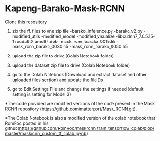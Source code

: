 # Kapeng-Barako-Mask-RCNN

Clone this repository

1. zip the ff. files to one zip file
	-barako_inference.py
	-barako_v2.py
	-modified_utils
	-modified_model
	-modified_visualize
	-libcudnn7_7.0.5.15-1+cuda9.0_amd64.deb
	-mask_rcnn_barako_0015.h5
	-mask_rcnn_barako_0030.h5
	-mask_rcnn_barako_0050.h5
  
2. upload the zip file to drive (Colab Notebook folder)

3. upload the dataset zip file to drive (Colab Notebook folder)

4. go to the Colab Notebook (Download and extract dataset and other uploaded files section) and update the fileIDs

5. go to Edit Settings File and change the settings if needed (default setting is setting for Model 3)

*The code provided are modified versions of the code present in the Mask RCNN repository (https://github.com/matterport/Mask_RCNN.git).

*The Colab Notebook is also a modified version of the colab notebook that RomRoc posted in his github(https://github.com/RomRoc/maskrcnn_train_tensorflow_colab/blob/master/maskrcnn_custom_tf_colab.ipynb)

